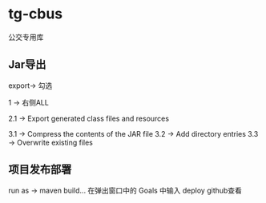 # tg-cbus
公交专用库


## Jar导出

export-> 勾选

1
-> 右侧ALL

2.1 
-> Export generated class files and resources

3.1 
-> Compress the contents of the JAR file
3.2 
-> Add directory entries
3.3 
-> Overwrite existing files

## 项目发布部署
run as -> maven build...
在弹出窗口中的 Goals 中输入 deploy
github查看
